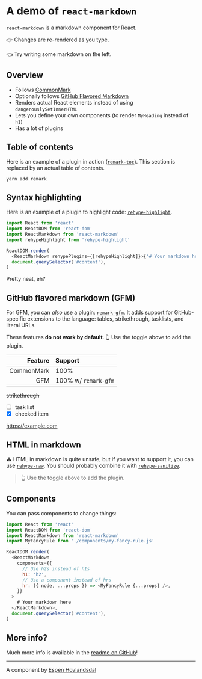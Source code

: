 # A demo of `react-markdown`

`react-markdown` is a markdown component for React.

👉 Changes are re-rendered as you type.

👈 Try writing some markdown on the left.

## Overview

- Follows [CommonMark](https://commonmark.org)
- Optionally follows [GitHub Flavored Markdown](https://github.github.com/gfm/)
- Renders actual React elements instead of using `dangerouslySetInnerHTML`
- Lets you define your own components (to render `MyHeading` instead of `h1`)
- Has a lot of plugins

## Table of contents

Here is an example of a plugin in action
([`remark-toc`](https://github.com/remarkjs/remark-toc)).
This section is replaced by an actual table of contents.

```bash
yarn add remark
```

## Syntax highlighting

Here is an example of a plugin to highlight code:
[`rehype-highlight`](https://github.com/rehypejs/rehype-highlight).

```javascript
import React from 'react'
import ReactDOM from 'react-dom'
import ReactMarkdown from 'react-markdown'
import rehypeHighlight from 'rehype-highlight'

ReactDOM.render(
  <ReactMarkdown rehypePlugins={[rehypeHighlight]}>{'# Your markdown here'}</ReactMarkdown>,
  document.querySelector('#content'),
)
```

Pretty neat, eh?

## GitHub flavored markdown (GFM)

For GFM, you can _also_ use a plugin:
[`remark-gfm`](https://github.com/remarkjs/react-markdown#use).
It adds support for GitHub-specific extensions to the language:
tables, strikethrough, tasklists, and literal URLs.

These features **do not work by default**.
👆 Use the toggle above to add the plugin.

|    Feature | Support              |
| ---------: | :------------------- |
| CommonMark | 100%                 |
|        GFM | 100% w/ `remark-gfm` |

~~strikethrough~~

- [ ] task list
- [x] checked item

https://example.com

## HTML in markdown

⚠️ HTML in markdown is quite unsafe, but if you want to support it, you can
use [`rehype-raw`](https://github.com/rehypejs/rehype-raw).
You should probably combine it with
[`rehype-sanitize`](https://github.com/rehypejs/rehype-sanitize).

<blockquote>
  👆 Use the toggle above to add the plugin.
</blockquote>

## Components

You can pass components to change things:

```js
import React from 'react'
import ReactDOM from 'react-dom'
import ReactMarkdown from 'react-markdown'
import MyFancyRule from './components/my-fancy-rule.js'

ReactDOM.render(
  <ReactMarkdown
    components={{
      // Use h2s instead of h1s
      h1: 'h2',
      // Use a component instead of hrs
      hr: ({ node, ...props }) => <MyFancyRule {...props} />,
    }}
  >
    # Your markdown here
  </ReactMarkdown>,
  document.querySelector('#content'),
)
```

## More info?

Much more info is available in the
[readme on GitHub](https://github.com/remarkjs/react-markdown)!

---

A component by [Espen Hovlandsdal](https://espen.codes/)

